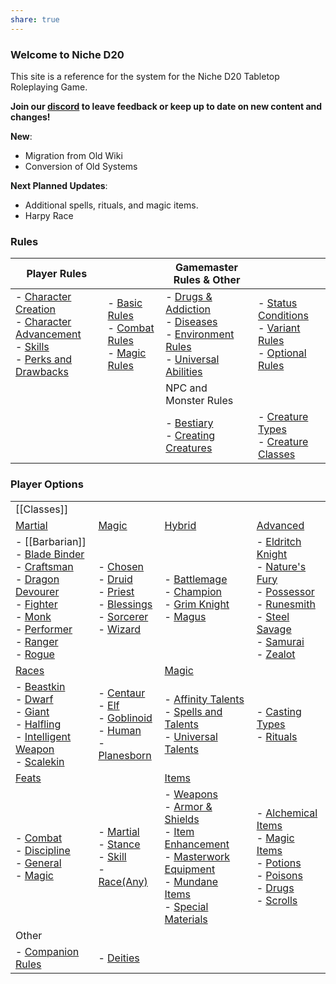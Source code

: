 ```yaml
---
share: true
---
```

### Welcome to Niche D20
This site is a reference for the system for the Niche D20 Tabletop Roleplaying Game.

**Join our [discord](https://discord.gg/EtvTQUtacV) to leave feedback or keep up to date on new content and changes!**

**New**:

- Migration from Old Wiki
- Conversion of Old Systems

**Next Planned Updates**:

- Additional spells, rituals, and magic items.
- Harpy Race
### Rules

|Player Rules|   |Gamemaster Rules & Other|   |
|---|---|---|---|
|- [Character Creation](https://niched20.miraheze.org/wiki/Character_Creation "Character Creation")<br>- [Character Advancement](https://niched20.miraheze.org/wiki/Character_Advancement "Character Advancement")<br>- [Skills](https://niched20.miraheze.org/wiki/Skills "Skills")<br>- [Perks and Drawbacks](https://niched20.miraheze.org/wiki/Perks "Perks")|- [Basic Rules](https://niched20.miraheze.org/wiki/Basic_Rules "Basic Rules")<br>- [Combat Rules](https://niched20.miraheze.org/wiki/Combat "Combat")<br>- [Magic Rules](https://niched20.miraheze.org/wiki/Magic/Rules "Magic/Rules")|- [Drugs & Addiction](https://niched20.miraheze.org/wiki/Addiction "Addiction")<br>- [Diseases](https://niched20.miraheze.org/wiki/Diseases "Diseases")<br>- [Environment Rules](https://niched20.miraheze.org/wiki/Environment_Rules "Environment Rules")<br>- [Universal Abilities](https://niched20.miraheze.org/wiki/Universal_Abilities "Universal Abilities")|- [Status Conditions](https://niched20.miraheze.org/wiki/Conditions "Conditions")<br>- [Variant Rules](https://niched20.miraheze.org/wiki/Variant_Rules "Variant Rules")<br>- [Optional Rules](https://niched20.miraheze.org/wiki/Optional_Rules "Optional Rules")|
|||NPC and Monster Rules|   |
|||- [Bestiary](https://niched20.miraheze.org/wiki/Bestiary "Bestiary")<br>- [Creating Creatures](https://niched20.miraheze.org/wiki/Creating_Creatures "Creating Creatures")|- [Creature Types](https://niched20.miraheze.org/wiki/Creature_Types "Creature Types")<br>- [Creature Classes](https://niched20.miraheze.org/wiki/Creature_Classes "Creature Classes")|

### Player Options

|                                                                                                                                                                                                                                                                                                                                                                                                                                                                                                                                                                                                                                                                                                                                                          |                                                                                                                                                                                                                                                                                                                                                                                                                                                                                                                                        |                                                                                                                                                                                                                                                                                                                                                                                                                                                                                                                                                                                                                  |                                                                                                                                                                                                                                                                                                                                                                                                                                                                                                                                                                                                                                                                                     |
| -------------------------------------------------------------------------------------------------------------------------------------------------------------------------------------------------------------------------------------------------------------------------------------------------------------------------------------------------------------------------------------------------------------------------------------------------------------------------------------------------------------------------------------------------------------------------------------------------------------------------------------------------------------------------------------------------------------------------------------------------------- | -------------------------------------------------------------------------------------------------------------------------------------------------------------------------------------------------------------------------------------------------------------------------------------------------------------------------------------------------------------------------------------------------------------------------------------------------------------------------------------------------------------------------------------- | ---------------------------------------------------------------------------------------------------------------------------------------------------------------------------------------------------------------------------------------------------------------------------------------------------------------------------------------------------------------------------------------------------------------------------------------------------------------------------------------------------------------------------------------------------------------------------------------------------------------- | ----------------------------------------------------------------------------------------------------------------------------------------------------------------------------------------------------------------------------------------------------------------------------------------------------------------------------------------------------------------------------------------------------------------------------------------------------------------------------------------------------------------------------------------------------------------------------------------------------------------------------------------------------------------------------------- |
| [[Classes]]                                                                                                                                                                                                                                                                                                                                                                                                                                                                                                                                                                                                                                                                                                                                              |                                                                                                                                                                                                                                                                                                                                                                                                                                                                                                                                        |                                                                                                                                                                                                                                                                                                                                                                                                                                                                                                                                                                                                                  |                                                                                                                                                                                                                                                                                                                                                                                                                                                                                                                                                                                                                                                                                     |
| [Martial](https://niched20.miraheze.org/wiki/Martial_Classes "Martial Classes")                                                                                                                                                                                                                                                                                                                                                                                                                                                                                                                                                                                                                                                                          | [Magic](https://niched20.miraheze.org/wiki/Magic/Rules "Magic/Rules")                                                                                                                                                                                                                                                                                                                                                                                                                                                                  | [Hybrid](https://niched20.miraheze.org/wiki/Hybrid_Classes "Hybrid Classes")                                                                                                                                                                                                                                                                                                                                                                                                                                                                                                                                     | [Advanced](https://niched20.miraheze.org/wiki/Advanced_Classes "Advanced Classes")                                                                                                                                                                                                                                                                                                                                                                                                                                                                                                                                                                                                  |
| - [[Barbarian]]<br>- [Blade Binder](https://niched20.miraheze.org/wiki/Classes/Blade_Binder "Classes/Blade Binder")<br>- [Craftsman](https://niched20.miraheze.org/wiki/Classes/Craftsman "Classes/Craftsman")<br>- [Dragon Devourer](https://niched20.miraheze.org/wiki/Classes/Dragon_Devourer "Classes/Dragon Devourer")<br>- [Fighter](https://niched20.miraheze.org/wiki/Classes/Fighter "Classes/Fighter")<br>- [Monk](https://niched20.miraheze.org/wiki/Classes/Monk "Classes/Monk")<br>- [Performer](https://niched20.miraheze.org/wiki/Classes/Performer "Classes/Performer")<br>- [Ranger](https://niched20.miraheze.org/wiki/Classes/Ranger "Classes/Ranger")<br>- [Rogue](https://niched20.miraheze.org/wiki/Classes/Rogue "Classes/Rogue") | - [Chosen](https://niched20.miraheze.org/wiki/Classes/Chosen "Classes/Chosen")<br>- [Druid](https://niched20.miraheze.org/wiki/Classes/Druid "Classes/Druid")<br>- [Priest](https://niched20.miraheze.org/wiki/Classes/Priest "Classes/Priest")<br>    - [Blessings](https://niched20.miraheze.org/wiki/Classes/Priest/Blessings "Classes/Priest/Blessings")<br>- [Sorcerer](https://niched20.miraheze.org/wiki/Classes/Sorcerer "Classes/Sorcerer")<br>- [Wizard](https://niched20.miraheze.org/wiki/Classes/Wizard "Classes/Wizard") | - [Battlemage](https://niched20.miraheze.org/wiki/Classes/Battlemage "Classes/Battlemage")<br>- [Champion](https://niched20.miraheze.org/wiki/Classes/Champion "Classes/Champion")<br>- [Grim Knight](https://niched20.miraheze.org/wiki/Classes/Grim_Knight "Classes/Grim Knight")<br>- [Magus](https://niched20.miraheze.org/wiki/Classes/Magus "Classes/Magus")                                                                                                                                                                                                                                               | - [Eldritch Knight](https://niched20.miraheze.org/wiki/Classes/Eldritch_Knight "Classes/Eldritch Knight")<br>- [Nature's Fury](https://niched20.miraheze.org/wiki/Classes/Nature%27s_Fury "Classes/Nature's Fury")<br>- [Possessor](https://niched20.miraheze.org/wiki/Classes/Possessor "Classes/Possessor")<br>- [Runesmith](https://niched20.miraheze.org/wiki/Classes/Runesmith "Classes/Runesmith")<br>- [Steel Savage](https://niched20.miraheze.org/wiki/Classes/Steel_Savage "Classes/Steel Savage")<br>- [Samurai](https://niched20.miraheze.org/wiki/Classes/Samurai "Classes/Samurai")<br>- [Zealot](https://niched20.miraheze.org/wiki/Classes/Zealot "Classes/Zealot") |
| [Races](https://niched20.miraheze.org/wiki/Races "Races")                                                                                                                                                                                                                                                                                                                                                                                                                                                                                                                                                                                                                                                                                                |                                                                                                                                                                                                                                                                                                                                                                                                                                                                                                                                        | [Magic](https://niched20.miraheze.org/wiki/Magic "Magic")                                                                                                                                                                                                                                                                                                                                                                                                                                                                                                                                                        |                                                                                                                                                                                                                                                                                                                                                                                                                                                                                                                                                                                                                                                                                     |
| - [Beastkin](https://niched20.miraheze.org/wiki/Races/Beastkin "Races/Beastkin")<br>- [Dwarf](https://niched20.miraheze.org/wiki/Races/Dwarf "Races/Dwarf")<br>- [Giant](https://niched20.miraheze.org/wiki/Races/Giant "Races/Giant")<br>- [Halfling](https://niched20.miraheze.org/wiki/Races/Halfling "Races/Halfling")<br>- [Intelligent Weapon](https://niched20.miraheze.org/wiki/Races/Intelligent_Weapon "Races/Intelligent Weapon")<br>- [Scalekin](https://niched20.miraheze.org/wiki/Races/Scalekin "Races/Scalekin")                                                                                                                                                                                                                         | - [Centaur](https://niched20.miraheze.org/wiki/Races/Centaur "Races/Centaur")<br>- [Elf](https://niched20.miraheze.org/wiki/Races/Elf "Races/Elf")<br>- [Goblinoid](https://niched20.miraheze.org/wiki/Races/Orc "Races/Orc")<br>- [Human](https://niched20.miraheze.org/wiki/Races/Human "Races/Human")<br>- [Planesborn](https://niched20.miraheze.org/wiki/Races/Planesborn "Races/Planesborn")                                                                                                                                     | - [Affinity Talents](https://niched20.miraheze.org/wiki/Magic/Affinity_Talents "Magic/Affinity Talents")<br>- [Spells and Talents](https://niched20.miraheze.org/wiki/Magic/Spells "Magic/Spells")<br>- [Universal Talents](https://niched20.miraheze.org/wiki/Magic/Universal_Talents "Magic/Universal Talents")                                                                                                                                                                                                                                                                                                | - [Casting Types](https://niched20.miraheze.org/wiki/Magic/Rules/Casting_Type "Magic/Rules/Casting Type")<br>- [Rituals](https://niched20.miraheze.org/wiki/Magic/Rituals "Magic/Rituals")                                                                                                                                                                                                                                                                                                                                                                                                                                                                                          |
| [Feats](https://niched20.miraheze.org/wiki/Feats "Feats")                                                                                                                                                                                                                                                                                                                                                                                                                                                                                                                                                                                                                                                                                                |                                                                                                                                                                                                                                                                                                                                                                                                                                                                                                                                        | [Items](https://niched20.miraheze.org/wiki/Items "Items")                                                                                                                                                                                                                                                                                                                                                                                                                                                                                                                                                        |                                                                                                                                                                                                                                                                                                                                                                                                                                                                                                                                                                                                                                                                                     |
| - [Combat](https://niched20.miraheze.org/wiki/Feats/Combat "Feats/Combat")<br>- [Discipline](https://niched20.miraheze.org/wiki/Feats/Discipline "Feats/Discipline")<br>- [General](https://niched20.miraheze.org/wiki/Feats/General "Feats/General")<br>- [Magic](https://niched20.miraheze.org/wiki/Feats/Magic "Feats/Magic")                                                                                                                                                                                                                                                                                                                                                                                                                         | - [Martial](https://niched20.miraheze.org/wiki/Feats/Martial "Feats/Martial")<br>- [Stance](https://niched20.miraheze.org/wiki/Feats/Stance "Feats/Stance")<br>- [Skill](https://niched20.miraheze.org/wiki/Feats/Skill "Feats/Skill")<br>- [Race(Any)](https://niched20.miraheze.org/wiki/Feats/Race "Feats/Race")                                                                                                                                                                                                                    | - [Weapons](https://niched20.miraheze.org/wiki/Items/Weapons "Items/Weapons")<br>- [Armor & Shields](https://niched20.miraheze.org/wiki/Items/Armor_%26_Shields "Items/Armor & Shields")<br>- [Item Enhancement](https://niched20.miraheze.org/wiki/Items/Enhancement "Items/Enhancement")<br>- [Masterwork Equipment](https://niched20.miraheze.org/wiki/Items/Masterwork "Items/Masterwork")<br>- [Mundane Items](https://niched20.miraheze.org/wiki/Items/Mundane_Items "Items/Mundane Items")<br>- [Special Materials](https://niched20.miraheze.org/wiki/Items/Special_Materials "Items/Special Materials") | - [Alchemical Items](https://niched20.miraheze.org/wiki/Alchemical_Items "Alchemical Items")<br>- [Magic Items](https://niched20.miraheze.org/wiki/Items/Magic_Items "Items/Magic Items")<br>- [Potions](https://niched20.miraheze.org/wiki/Potions "Potions")<br>- [Poisons](https://niched20.miraheze.org/wiki/Poisons "Poisons")<br>- [Drugs](https://niched20.miraheze.org/wiki/Items/Drugs "Items/Drugs")<br>- [Scrolls](https://niched20.miraheze.org/wiki/Scrolls "Scrolls")                                                                                                                                                                                                 |
| Other                                                                                                                                                                                                                                                                                                                                                                                                                                                                                                                                                                                                                                                                                                                                                    |                                                                                                                                                                                                                                                                                                                                                                                                                                                                                                                                        |                                                                                                                                                                                                                                                                                                                                                                                                                                                                                                                                                                                                                  |                                                                                                                                                                                                                                                                                                                                                                                                                                                                                                                                                                                                                                                                                     |
| - [Companion Rules](https://niched20.miraheze.org/wiki/Companion_Rules "Companion Rules")                                                                                                                                                                                                                                                                                                                                                                                                                                                                                                                                                                                                                                                                | - [Deities](https://niched20.miraheze.org/wiki/Deities "Deities")                                                                                                                                                                                                                                                                                                                                                                                                                                                                      |                                                                                                                                                                                                                                                                                                                                                                                                                                                                                                                                                                                                                  |                                                                                                                                                                                                                                                                                                                                                                                                                                                                                                                                                                                                                                                                                     |